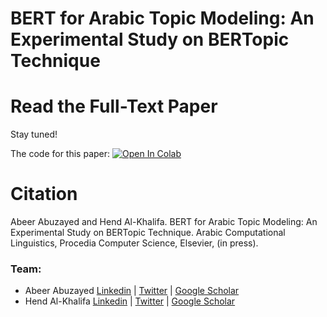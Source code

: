 # BERT for Arabic Topic Modeling: An Experimental Study on BERTopic Technique

# Read the Full-Text Paper

Stay tuned!

The code for this paper: [![Open In Colab](https://colab.research.google.com/assets/colab-badge.svg)](https://colab.research.google.com/drive/1vZFNH9r8tn1a6UDYteKkZaZJrBgT_925?usp=sharing)
# Citation
Abeer Abuzayed and Hend Al-Khalifa. BERT for Arabic Topic Modeling: An Experimental Study on BERTopic Technique. Arabic Computational Linguistics, Procedia Computer Science, Elsevier, (in press).

### Team:
- Abeer Abuzayed [Linkedin](https://www.linkedin.com/in/abeer-abuzayed/) | [Twitter](https://twitter.com/aabuzayed1) | [Google Scholar](https://scholar.google.com/citations?user=sa52NEgAAAAJ&hl=en)
- Hend Al-Khalifa [Linkedin](https://www.linkedin.com/in/hendalkhalifa/) | [Twitter](https://twitter.com/hend_alkhalifa) | [Google Scholar](https://scholar.google.com/citations?user=4_41y40AAAAJ)
